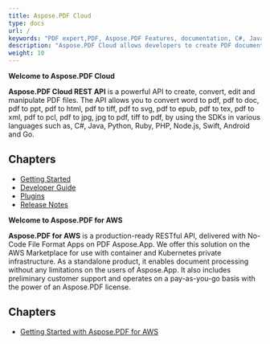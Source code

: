 ```yaml
---
title: Aspose.PDF Cloud
type: docs
url: /
keywords: "PDF expert,PDF, Aspose.PDF Features, documentation, C#, Java, Python, Go, Node.Js, convert pdf to excel, pdf to doc, pdf to ppt, pdf to html, pdf to tiff, pdf to svg, pdf to epub, pdf to tex"
description: "Aspose.PDF Cloud allows developers to create PDF documents, whether simple or complex.You can convert pdf to excel, pdf to doc, pdf to ppt, pdf to html, pdf to tiff, pdf to svg, pdf to epub, pdf to tex by using the SDKs in various languages such as, C#, Java, Python, Ruby, PHP, Node.js, Swift, Android and Go. It allows inserting tables, graphs, images, hyperlinks, custom fonts and more into PDF documents. Moreover, it is also possible to compress PDF documents. This Cloud API provides excellent security features to develop secure PDF documents. The most distinct feature is that it supports the creation of PDF documents through both an API and from XML templates."
weight: 10
---
```


**Welcome to Aspose.PDF Cloud**

**Aspose.PDF Cloud REST API** is a powerful API to create, convert, edit and manipulate PDF files. The API allows you to convert word to pdf, pdf to doc, pdf to ppt, pdf to html, pdf to tiff, pdf to svg, pdf to epub, pdf to tex, pdf to xml, pdf to pcl, pdf to jpg, jpg to pdf, tiff to pdf, by using the SDKs in various languages such as, C#, Java, Python, Ruby, PHP, Node.js, Swift, Android and Go.

## Chapters

- [Getting Started](/pdf/getting-started/)
- [Developer Guide](/pdf/developer-guide/)
- [Plugins](/pdf/plugins/)
- [Release Notes](/pdf/release-notes/)


**Welcome to Aspose.PDF for AWS**

**Aspose.PDF for AWS** is a production-ready RESTful API, delivered with No-Code File Format Apps on PDF Aspose.App. We offer this solution on the AWS Marketplace for use with container and Kubernetes private infrastructure. As a standalone product, it enables document processing without any limitations on the users of Aspose.App. It also includes preliminary customer support and operates on a pay-as-you-go basis with the power of an Aspose.PDF license.

## Chapters

- [Getting Started with Aspose.PDF for AWS](/pdf/aspose-pdf-for-aws/)
